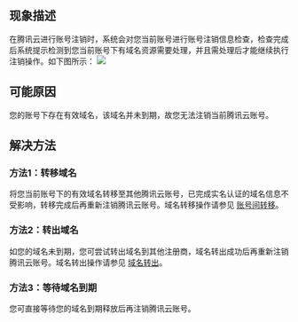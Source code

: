 ## 现象描述
在腾讯云进行账号注销时，系统会对您当前账号进行账号注销信息检查，检查完成后系统提示检测到您当前账号下有域名资源需要处理，并且需处理后才能继续执行注销操作。如下图所示：
![](https://qcloudimg.tencent-cloud.cn/raw/d630a2c86662213546589b2671e8161a.png)

## 可能原因
您的账号下存在有效域名，该域名并未到期，故您无法注销当前腾讯云账号。


## 解决方法
### 方法1：转移域名
将您当前账号下的有效域名转移至其他腾讯云账号，已完成实名认证的域名信息不受影响，转移完成后再重新注销腾讯云账号。域名转移操作请参见 [账号间转移](https://cloud.tencent.com/document/product/242/9692)。

### 方法2：转出域名
如您的域名未到期，您可尝试转出域名到其他注册商，域名转出成功后再重新注销腾讯云账号。域名转出操作请参见 [域名转出](https://cloud.tencent.com/document/product/242/9691)。

### 方法3：等待域名到期
您可直接等待您的域名到期释放后再注销腾讯云账号。

